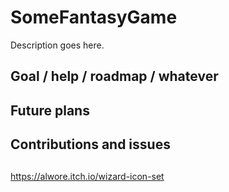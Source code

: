 # SomeFantasyGame

Description goes here.

## Goal / help / roadmap / whatever

## Future plans

## Contributions and issues

## 


https://alwore.itch.io/wizard-icon-set